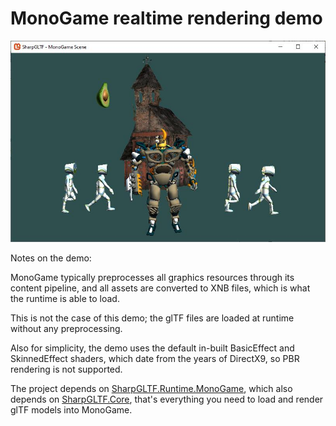 ﻿# MonoGame realtime rendering demo

![MonoGame Demo](../MonoGameDemo.jpg)

Notes on the demo:

MonoGame typically preprocesses all graphics resources through its content pipeline, and all assets are converted to XNB files, which is what the runtime is able to load.

This is not the case of this demo; the glTF files are loaded at runtime without any preprocessing.

Also for simplicity, the demo uses the default in-built BasicEffect and SkinnedEffect shaders, which date from the years of DirectX9, so PBR rendering is not supported.

The project depends on [SharpGLTF.Runtime.MonoGame](../SharpGLTF.Runtime.MonoGame), which also depends on [SharpGLTF.Core](../../src\SharpGLTF.Core), that's everything you need to load and render glTF models into MonoGame.
